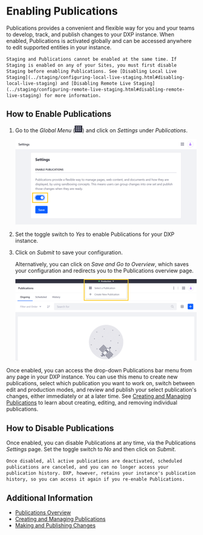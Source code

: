 # Enabling Publications

Publications provides a convenient and flexible way for you and your teams to develop, track, and publish changes to your DXP instance. When enabled, Publications is activated globally and can be accessed anywhere to edit supported entities in your instance.

```{important}
Staging and Publications cannot be enabled at the same time. If Staging is enabled on any of your Sites, you must first disable Staging before enabling Publications. See [Disabling Local Live Staging](../staging/configuring-local-live-staging.html#disabling-local-live-staging) and [Disabling Remote Live Staging](../staging/configuring-remote-live-staging.html#disabling-remote-live-staging) for more information.
```

## How to Enable Publications

1. Go to the *Global Menu* (![Global Menu](../../../images/icon-applications-menu.png)) and click on *Settings* under *Publications*.

    ![In the Global Menu, click on Settings under Publications.](./enabling-publications/images/01.png)

1. Set the toggle switch to *Yes* to enable Publications for your DXP instance.

1. Click on *Submit* to save your configuration.

    Alternatively, you can click on *Save and Go to Overview*, which saves your configuration and redirects you to the Publications overview page.

    ![Set the Toggle to Yes and click on Submit or Save and Go to Overview.](./enabling-publications/images/02.png)

Once enabled, you can access the drop-down Publications bar menu from any page in your DXP instance. You can use this menu to create new publications, select which publication you want to work on, switch between edit and production modes, and review and publish your select publication's changes, either immediately or at a later time. See [Creating and Managing Publications](./creating-and-managing-publications.md) to learn about creating, editing, and removing individual publications.

## How to Disable Publications

Once enabled, you can disable Publications at any time, via the Publications *Settings* page. Set the toggle switch to *No* and then click on *Submit*.

```{important}
Once disabled, all active publications are deactivated, scheduled publications are canceled, and you can no longer access your publication history. DXP, however, retains your instance's publication history, so you can access it again if you re-enable Publications.
```

## Additional Information

* [Publications Overview](./publications-overview.md)
* [Creating and Managing Publications](./creating-and-managing-publications.md)
* [Making and Publishing Changes](./making-and-publishing-changes.md)
